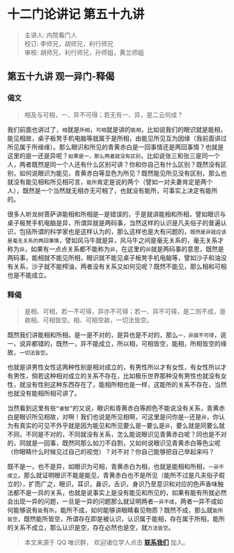 # 十二门论讲记 第五十九讲

> 主讲人: 内院看门人 <br />
> 校订: 李师兄，胡师兄，利行师兄 <br />
> 审核: 胡师兄，利行师兄，孙师姐，黄兰师姐 <br />

## 第五十九讲 观一异门-释偈

### 偈文

> 相及与可相，一、异不可得；若无有一、异，是二云何成？

我们前面也讲过了，`相`就是`所相`，`可相`就是讲的`能相`，比如说我们的眼识就是能相，能见相故，桌子板凳手机电脑等就属于是所相，由能见所见互为因缘（我前面讲过所见属于所缘缘）。那么眼识和所见的青黄赤白是一回事情还是两回事情？也就是这里的是一还是异呢？`如果是一，那么两者就没有区别`，比如说张三和张三是同一个人，两者既然是同一个人还有什么区别可讲？你和你自己有什么区别？既然没有区别，如何说眼识为能见，青黄赤白等显色为所见？既然能见所见没有区别，那么也就没有能见相和所见相可言，`能所`肯定是说的两个（譬如一对夫妻肯定是两个人），既然是一个当然就无相亦无可相了，也就没有能所，可事实上决定有能所的。

很多人听龙树菩萨讲能相和所相是`一`是错误的，于是就讲能相和所相，譬如眼识与桌子板凳手机电脑是异，所谓异就是两码事，当然这样的认识是凡夫俗子的普遍认识，包括所谓的科学家也是这样认为的，那么这样也是大有问题的，`既然是异就应该是毫无关系的两回事情`，譬如风马牛就是异，风马牛之间是毫无关系的，毫无关系才称为`异`，如果有一点点关系都不能称为`异`，在这里的`异`就是两码事的意思，既然是两码事，能相就不能见所相，眼识就不能见桌子板凳手机电脑等，譬如沙子和油没有关系，沙子就不能榨油，两者没有关系又如何见呢？既然不能见，那么相和可相也是不能成立。

### 释偈

> 是相、可相，若一不可得，异亦不可得；若一、异不可得，是二则不成，是故相、可相皆空。相、可相空故，一切法皆空。

既然我们讲能相和所相，是一是不对的，是异也是不对的，那么`一，异就不可得`，说一，说异都错的，既然一，异不能成立，所以相，可相皆空，能相，所相皆空的缘故，`一切法皆空`。

也就是讲男性女性这两种性别是相对成立的，有男性所以才有女性，有女性所以才有男性，倘若这种相对成立的关系不存在，比如极乐世界那种没有男性也就没有女性，就没有性别这种东西存在了，能相所相也是一样，这能所的关系不存在，当然也就没有能相所相可讲了。

当然看到这里有些`“睿智”`的又说，眼识和青黄赤白等颜色不能说没有关系，青黄赤白是眼识所见相故，对啊！我们也说是所见相啊，可这里是问你是`一`还是`异`，你认为有真实的可见不外乎就是因为能见和所见要么是`一`要么是`异`，要么就是同要么就不同，不同是不对的，不同就没有关系，怎么能说眼识见青黄赤白呢？同也是不对的，同就是一回事，既然同那么如刀不自割，又如何说眼识见青黄赤白等色尘呢（你眼睛什么时候见过自己的视觉）？对不对？你自己能够把自己举起来吗？

既不是一，也不是异，如眼识为可相，青黄赤白为相，也就是能相和所相，`一异不成立`，那么就证明眼识不能是能见，青黄赤白也不是所见（能所不过是凡夫俗子假立的），扩而广之，眼识，耳识，鼻识，舌识，身识乃至意识和对应的色声香味触法都不是一异的关系，也就是说事实上是没有能见和所见的，如果有能有所就必然会出现一异的问题，一旦是一异的问题那么就证明两者`一异不成`，两者一异不成如何能够说有`能`有`所`，能所不成，如何能够讲眼睛看见物质？既然不成，那么就`能所皆空`，既然能所皆空，所谓存在即是被认识，认识属于能相，存在属于所相，能所的关系不成立，那么认识是空，存在必然也是空，就`万法皆空`。

> 本文来源于 QQ 唯识群， 欢迎诸位学人点击 **[联系我们](https://mp.weixin.qq.com/s/lZCfWjmLjgNR165Tx4_bCQ)** 加入。
